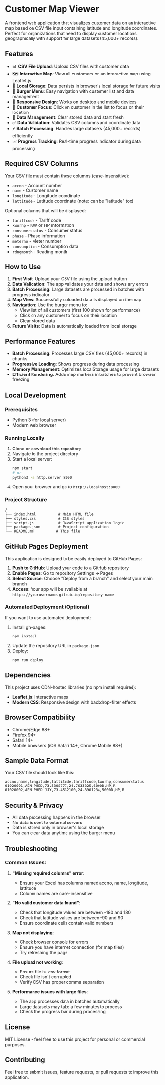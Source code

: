 # Customer Map Viewer

A frontend web application that visualizes customer data on an interactive map based on CSV file input containing latitude and longitude coordinates. Perfect for organizations that need to display customer locations geographically with support for large datasets (45,000+ records).

## Features

- 📊 **CSV File Upload**: Upload CSV files with customer data
- 🗺️ **Interactive Map**: View all customers on an interactive map using Leaflet.js
- 💾 **Local Storage**: Data persists in browser's local storage for future visits
- 🍔 **Burger Menu**: Easy navigation with customer list and data management
- 📱 **Responsive Design**: Works on desktop and mobile devices
- 🎯 **Customer Focus**: Click on customer in the list to focus on their location
- 🧹 **Data Management**: Clear stored data and start fresh
- ✅ **Data Validation**: Validates CSV columns and coordinate data
- ⚡ **Batch Processing**: Handles large datasets (45,000+ records) efficiently
- 📈 **Progress Tracking**: Real-time progress indicator during data processing

## Required CSV Columns

Your CSV file must contain these columns (case-insensitive):
- `accno` - Account number
- `name` - Customer name
- `longitude` - Longitude coordinate
- `lattitude` - Latitude coordinate (note: can be "latitude" too)

Optional columns that will be displayed:
- `tariffcode` - Tariff code
- `kworhp` - KW or HP information
- `consumerstatus` - Consumer status
- `phase` - Phase information
- `meterno` - Meter number
- `consumption` - Consumption data
- `rdngmonth` - Reading month

## How to Use

1. **First Visit**: Upload your CSV file using the upload button
2. **Data Validation**: The app validates your data and shows any errors
3. **Batch Processing**: Large datasets are processed in batches with progress indicator
4. **Map View**: Successfully uploaded data is displayed on the map
5. **Navigation**: Use the burger menu to:
   - View list of all customers (first 100 shown for performance)
   - Click on any customer to focus on their location
   - Clear stored data
6. **Future Visits**: Data is automatically loaded from local storage

## Performance Features

- **Batch Processing**: Processes large CSV files (45,000+ records) in chunks
- **Progressive Loading**: Shows progress during data processing
- **Memory Management**: Optimizes localStorage usage for large datasets
- **Efficient Rendering**: Adds map markers in batches to prevent browser freezing

## Local Development

### Prerequisites
- Python 3 (for local server)
- Modern web browser

### Running Locally

1. Clone or download this repository
2. Navigate to the project directory
3. Start a local server:
   ```bash
   npm start
   # or
   python3 -m http.server 8000
   ```
4. Open your browser and go to `http://localhost:8000`

### Project Structure
```
/
├── index.html          # Main HTML file
├── styles.css          # CSS styles
├── script.js           # JavaScript application logic
├── package.json        # Project configuration
└── README.md          # This file
```

## GitHub Pages Deployment

This application is designed to be easily deployed to GitHub Pages:

1. **Push to GitHub**: Upload your code to a GitHub repository
2. **Enable Pages**: Go to repository Settings → Pages
3. **Select Source**: Choose "Deploy from a branch" and select your main branch
4. **Access**: Your app will be available at `https://yourusername.github.io/repository-name`

### Automated Deployment (Optional)
If you want to use automated deployment:

1. Install gh-pages:
   ```bash
   npm install
   ```
2. Update the repository URL in `package.json`
3. Deploy:
   ```bash
   npm run deploy
   ```

## Dependencies

This project uses CDN-hosted libraries (no npm install required):
- **Leaflet.js**: Interactive maps
- **Modern CSS**: Responsive design with backdrop-filter effects

## Browser Compatibility

- Chrome/Edge 88+
- Firefox 94+
- Safari 14+
- Mobile browsers (iOS Safari 14+, Chrome Mobile 88+)

## Sample Data Format

Your CSV file should look like this:

```csv
accno,name,longitude,lattitude,tariffcode,kworhp,consumerstatus
01020001,AEN PHED,73.5308777,24.7633825,6000D,HP,R
01020002,AEN PHED JJY,73.4532100,24.8901234,5000D,HP,R
```

## Security & Privacy

- All data processing happens in the browser
- No data is sent to external servers
- Data is stored only in browser's local storage
- You can clear data anytime using the burger menu

## Troubleshooting

### Common Issues:

1. **"Missing required columns" error**: 
   - Ensure your Excel has columns named accno, name, longitude, lattitude
   - Column names are case-insensitive

2. **"No valid customer data found"**:
   - Check that longitude values are between -180 and 180
   - Check that latitude values are between -90 and 90
   - Ensure coordinate cells contain valid numbers

3. **Map not displaying**:
   - Check browser console for errors
   - Ensure you have internet connection (for map tiles)
   - Try refreshing the page

4. **File upload not working**:
   - Ensure file is .csv format
   - Check file isn't corrupted
   - Verify CSV has proper comma separation

5. **Performance issues with large files**:
   - The app processes data in batches automatically
   - Large datasets may take a few minutes to process
   - Check the progress bar during processing

## License

MIT License - feel free to use this project for personal or commercial purposes.

## Contributing

Feel free to submit issues, feature requests, or pull requests to improve this application.
